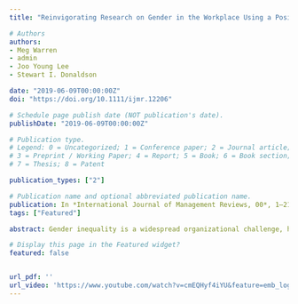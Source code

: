 ```yaml
---
title: "Reinvigorating Research on Gender in the Workplace Using a Positive Work and Organizations Perspective"

# Authors
authors:
- Meg Warren
- admin
- Joo Young Lee
- Stewart I. Donaldson

date: "2019-06-09T00:00:00Z"
doi: "https://doi.org/10.1111/ijmr.12206"

# Schedule page publish date (NOT publication's date).
publishDate: "2019-06-09T00:00:00Z"

# Publication type.
# Legend: 0 = Uncategorized; 1 = Conference paper; 2 = Journal article;
# 3 = Preprint / Working Paper; 4 = Report; 5 = Book; 6 = Book section;
# 7 = Thesis; 8 = Patent

publication_types: ["2"]

# Publication name and optional abbreviated publication name.
publication: In *International Journal of Management Reviews, 00*, 1–21*
tags: ["Featured"]

abstract: Gender inequality is a widespread organizational challenge, however, research on gender in the workplace suffers from stagnation in mainstream management research. A positive work and organizations perspective has the capacity to augment problem‐focused gender research with new approaches to boosting gender equity. Yet, contributions that utilize such a perspective are sparsely spread across nearly two decades’ time and dozens of journals with differing disciplinary foci. This paper aims to reinvigorate gender research in management research by consolidating insights that have emerged through the application of a positive perspective. Therefore, we systematically review articles published in 21 management and psychological journals between 2001 and 2016. Four main themes emerged as drivers of gender research from a positive perspective -  performance, social integration, well‐being, and justice/moral matters. The contributions within these themes highlight pathways to organizational flourishing through positive diversity and inclusion behaviors and practices. Thus, this paper provides a conceptual map for navigating and planning further research.

# Display this page in the Featured widget?
featured: false


url_pdf: ''
url_video: 'https://www.youtube.com/watch?v=cmEQHyf4iYU&feature=emb_logo'
---
```









